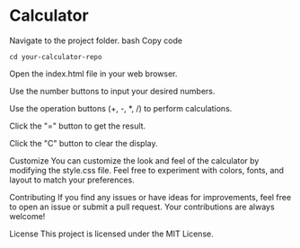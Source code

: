 # Calculator
Navigate to the project folder.
bash
Copy code
```gitbash
cd your-calculator-repo
```
Open the index.html file in your web browser.

Use the number buttons to input your desired numbers.

Use the operation buttons (+, -, *, /) to perform calculations.

Click the "=" button to get the result.

Click the "C" button to clear the display.

Customize
You can customize the look and feel of the calculator by modifying the style.css file. Feel free to experiment with colors, fonts, and layout to match your preferences.

Contributing
If you find any issues or have ideas for improvements, feel free to open an issue or submit a pull request. Your contributions are always welcome!

License
This project is licensed under the MIT License.

